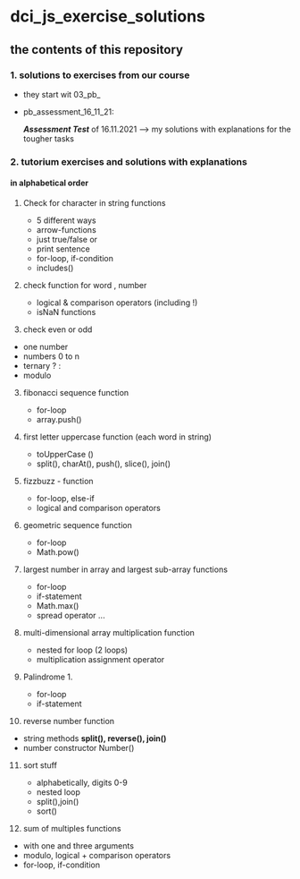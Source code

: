 # dci_js_exercise_solutions

## the contents of this repository

### 1. solutions to exercises from our course 

- they start wit 03_pb_

- pb_assessment_16_11_21:

   ***Assessment Test*** of 16.11.2021
   --> my solutions with explanations for the tougher tasks

### 2. tutorium exercises and solutions with explanations 

#### in alphabetical order 

1. Check for character in string functions
   - 5 different ways
   - arrow-functions
   - just true/false or
   - print sentence
   - for-loop, if-condition
   - includes()

2. check function for word , number
   - logical & comparison operators (including !)
   - isNaN functions

3. check even or odd 
  - one number
  - numbers 0 to n
  - ternary ? : 
  - modulo


3. fibonacci sequence function
   - for-loop
   - array.push()

4. first letter uppercase function (each word in string)
   - toUpperCase ()
   - split(), charAt(), push(), slice(), join()

5. fizzbuzz - function
   - for-loop, else-if
   - logical and comparison operators   

6. geometric sequence function 
   - for-loop 
   - Math.pow()

7. largest number in array and
   largest sub-array functions
   - for-loop   
   - if-statement
   - Math.max()
   - spread operator ...


8. multi-dimensional array multiplication function
   - nested for loop (2 loops)
   - multiplication assignment operator

9. Palindrome 1.
   - for-loop   
   - if-statement

10. reverse number function
   - string methods
     **split(), reverse(), join()**
   - number constructor
     Number()   

11. sort stuff
    - alphabetically, digits 0-9
    - nested loop
    - split(),join()
    - sort()     

12. sum of multiples functions
   - with one and three arguments
   - modulo, logical + comparison operators
   - for-loop, if-condition       
 
